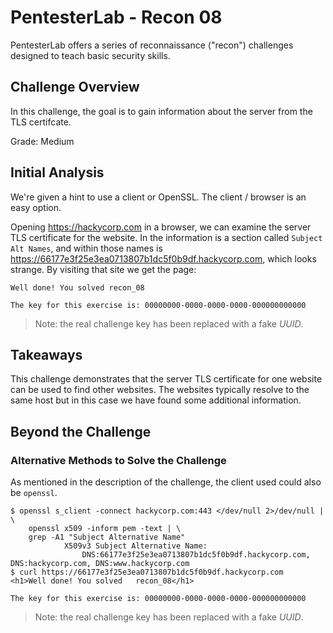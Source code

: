 # PentesterLab - Recon 08

PentesterLab offers a series of reconnaissance ("recon") challenges designed to
teach basic security skills.

## Challenge Overview

In this challenge, the goal is to gain information about the server from the
TLS certifcate.

Grade: Medium

## Initial Analysis

We're given a hint to use a client or OpenSSL. The client / browser is an easy
option.

Opening https://hackycorp.com in a browser, we can examine the server TLS
certificate for the website. In the information is a section called `Subject
Alt Names`, and within those names is
https://66177e3f25e3ea0713807b1dc5f0b9df.hackycorp.com, which looks strange. By
visiting that site we get the page:

```
Well done! You solved recon_08

The key for this exercise is: 00000000-0000-0000-0000-000000000000
```

> Note: the real challenge key has been replaced with a fake _UUID_.

## Takeaways

This challenge demonstrates that the server TLS certificate for one website can
be used to find other websites. The websites typically resolve to the same host
but in this case we have found some additional information.

## Beyond the Challenge

### Alternative Methods to Solve the Challenge

As mentioned in the description of the challenge, the client used could also be
`openssl`.

```
$ openssl s_client -connect hackycorp.com:443 </dev/null 2>/dev/null | \
    openssl x509 -inform pem -text | \
    grep -A1 "Subject Alternative Name"
            X509v3 Subject Alternative Name:
                DNS:66177e3f25e3ea0713807b1dc5f0b9df.hackycorp.com, DNS:hackycorp.com, DNS:www.hackycorp.com
$ curl https://66177e3f25e3ea0713807b1dc5f0b9df.hackycorp.com
<h1>Well done! You solved   recon_08</h1>

The key for this exercise is: 00000000-0000-0000-0000-000000000000
```

> Note: the real challenge key has been replaced with a fake _UUID_.

